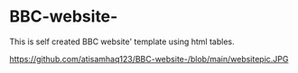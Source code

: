 # BBC-website-
This is self created BBC website' template using html tables.


https://github.com/atisamhaq123/BBC-website-/blob/main/websitepic.JPG
